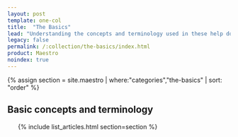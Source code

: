 ```yaml
---
layout: post
template: one-col
title:  "The Basics"
lead: "Understanding the concepts and terminology used in these help docs"
legacy: false
permalink: /:collection/the-basics/index.html
product: Maestro
noindex: true
---
```


<div class="Toc Toc--howto">
 {% assign section = site.maestro | where:"categories","the-basics" | sort: "order" %}
    <h2>Basic concepts and terminology</h2>
    <ul>
    {% include list_articles.html section=section %}
    </ul>
</div><!--/.Toc-->
